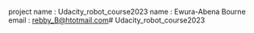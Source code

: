project name : Udacity_robot_course2023
name : Ewura-Abena Bourne
email : rebby_B@htotmail.com# Udacity_robot_course2023
